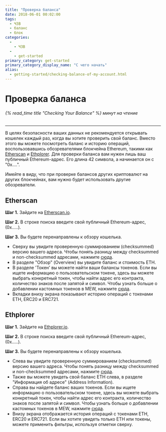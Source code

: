 ```yaml
---
title: "Проверка баланса"
date: 2018-06-01 00:02:00
tags:
  - ЧЗВ
  - баланс
  - блок
categories:
  - 
    - ЧЗВ
  - 
    - get-started
primary_category: get-started
primary_category_display_name: "С чего начать"
alias:
  - getting-started/checking-balance-of-my-account.html
---
```


# __Проверка баланса__
###### {% read_time title "Checking Your Balance" %} минут на чтение
***

В целях безопасности ваших данных не рекомендуется открывать кошелек каждый раз, когда вы хотите проверить свой баланс. Вместо этого вы можете посмотреть баланс и историю операций, воспользовавшись обозревателями блокчейна Ethereum, такими как [Etherscan](https://etherscan.io) и [Ethplorer](https://ethplorer.io). Для проверки баланса вам нужен лишь ваш публичный Ethereum-адрес. Его длина 42 символа, а начинается он с "0x….".

Имейте в виду, что при проверке балансов других криптовалют на других блокчейнах, вам нужно будет использовать другие обозреватели.



## __Etherscan__

**Шаг 1.** Зайдите на [Etherscan.io](https://etherscan.io).

**Шаг 2.** В строке поиска введите свой публичный Ethereum-адрес, (0x…..).

**Шаг 3.** Вы будете перенаправлены к обзору кошелька.
* Сверху вы увидите проверенную суммированием (checksummed) версию вашего адреса. Чтобы понять разницу между checksummed и non-checksummed адресами, нажмите [сюда](/@@@@@@/common-issues/not-checksummed/).
* В разделе "Обзор" (Overview) вы увидите баланс и стоимость ETH.
* В разделе 'Токен' вы можете найти ваши балансы токенов. Если вы ищете информацию о пользовательском токене, здесь вы можете выбрать конкретный токен, чтобы найти адрес его контракта, количество знаков после запятой и символ. Чтобы узнать больше о добавлении кастомных токенов в MEW, нажмите [сюда](/@@@@@@/tokens/how-to-add-custom-token/).
* Вкладки внизу экрана показывают историю операций с токенами ETH, ERC20 и ERC721.



## __Ethplorer__

**Шаг 1.** Зайдите на [Ethplorer.io](https://ethplorer.io).

**Шаг 2.** В строке поиска введите свой публичный Ethereum-адрес, (0x…..).

**Шаг 3.** Вы будете перенаправлены к обзору кошелька.

* Слева вы увидите проверенную суммированием (checksummed) версию вашего адреса. Чтобы понять разницу между checksummed и non-checksummed адресами, нажмите [сюда](/@@@@@@/common-issues/not-checksummed/).
* Также вы можете увидеть свой баланс ETH слева, в разделе "Информация об адресе" (Address Information).
* Справа вы найдете баланс ваших токенов. Если вы ищете информацию о пользовательском токене, здесь вы можете выбрать конкретный токен, чтобы найти адрес его контракта, количество знаков после запятой и символ. Чтобы узнать больше о добавлении кастомных токенов в MEW, нажмите [сюда](/@@@@@@/tokens/how-to-add-custom-token/).
* Внизу экрана отображается история операций с токенами ETH, ERC20 и ERC721. Если вы хотите увидеть только ETH или токены, можете применить фильтры, используя отметки сверху.